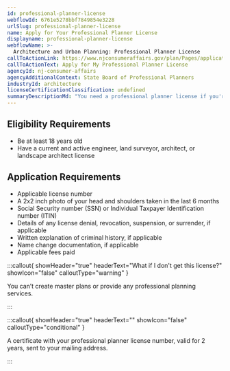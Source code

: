 ```yaml
---
id: professional-planner-license
webflowId: 6761e5278bbf7849854e3228
urlSlug: professional-planner-license
name: Apply for Your Professional Planner License
displayname: professional-planner-license
webflowName: >-
  Architecture and Urban Planning: Professional Planner License
callToActionLink: https://www.njconsumeraffairs.gov/plan/Pages/applications.aspx
callToActionText: Apply for My Professional Planner License
agencyId: nj-consumer-affairs
agencyAdditionalContext: State Board of Professional Planners
industryId: architecture
licenseCertificationClassification: undefined
summaryDescriptionMd: "You need a professional planner license if you're a licensed engineer, architect, or landscape architect offering master plans or planning services."
---
```


## Eligibility Requirements

- Be at least 18 years old
- Have a current and active engineer, land surveyor, architect, or landscape architect license

## Application Requirements

- Applicable license number
- A 2x2 inch photo of your head and shoulders taken in the last 6 months
- Social Security number (SSN) or Individual Taxpayer Identification number (ITIN)
- Details of any license denial, revocation, suspension, or surrender, if applicable
- Written explanation of criminal history, if applicable
- Name change documentation, if applicable
- Applicable fees paid

:::callout{ showHeader="true" headerText="What if I don't get this license?" showIcon="false" calloutType="warning" }

You can’t create master plans or provide any professional planning services.

:::

:::callout{ showHeader="true" headerText="" showIcon="false" calloutType="conditional" }

A certificate with your professional planner license number, valid for 2 years, sent to your mailing address.

:::
